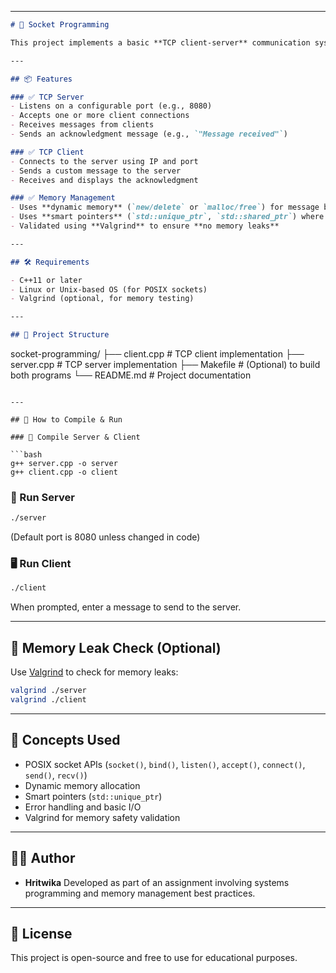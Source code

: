 
---
```markdown
# 🧩 Socket Programming

This project implements a basic **TCP client-server** communication system in C++ using POSIX sockets. It demonstrates how a server can accept multiple client connections, receive messages, and respond with an acknowledgment. It also emphasizes **good memory management practices** including the use of smart pointers and validation with tools like Valgrind.

---

## 📦 Features

### ✅ TCP Server
- Listens on a configurable port (e.g., 8080)
- Accepts one or more client connections
- Receives messages from clients
- Sends an acknowledgment message (e.g., `"Message received"`)

### ✅ TCP Client
- Connects to the server using IP and port
- Sends a custom message to the server
- Receives and displays the acknowledgment

### ✅ Memory Management
- Uses **dynamic memory** (`new/delete` or `malloc/free`) for message buffers
- Uses **smart pointers** (`std::unique_ptr`, `std::shared_ptr`) where applicable
- Validated using **Valgrind** to ensure **no memory leaks**

---

## 🛠️ Requirements

- C++11 or later
- Linux or Unix-based OS (for POSIX sockets)
- Valgrind (optional, for memory testing)

---

## 📁 Project Structure

```

socket-programming/
├── client.cpp        # TCP client implementation
├── server.cpp        # TCP server implementation
├── Makefile          # (Optional) to build both programs
└── README.md         # Project documentation

````

---

## 🚀 How to Compile & Run

### 🧱 Compile Server & Client

```bash
g++ server.cpp -o server
g++ client.cpp -o client
````

### 🔌 Run Server

```bash
./server
```

(Default port is 8080 unless changed in code)

### 🖥️ Run Client

```bash
./client
```

When prompted, enter a message to send to the server.

---

## 🧪 Memory Leak Check (Optional)

Use [Valgrind](https://valgrind.org/) to check for memory leaks:

```bash
valgrind ./server
valgrind ./client
```

---

## 🧠 Concepts Used

* POSIX socket APIs (`socket()`, `bind()`, `listen()`, `accept()`, `connect()`, `send()`, `recv()`)
* Dynamic memory allocation
* Smart pointers (`std::unique_ptr`)
* Error handling and basic I/O
* Valgrind for memory safety validation

---

## 👨‍💻 Author

* **Hritwika**
  Developed as part of an assignment involving systems programming and memory management best practices.

---

## 📃 License

This project is open-source and free to use for educational purposes.

